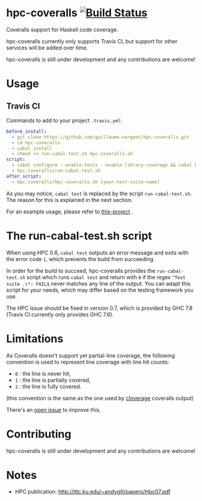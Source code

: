 hpc-coveralls [![Build Status](https://travis-ci.org/guillaume-nargeot/hpc-coveralls.png?branch=master)](https://travis-ci.org/guillaume-nargeot/hpc-coveralls)
=============

Coveralls support for Haskell code coverage.

hpc-coveralls currently only supports Travis CI, but support for other services will be added over time.

hpc-coveralls is still under development and any contributions are welcome!

# Usage

## Travis CI

Commands to add to your project `.travis.yml`:
```yaml
before_install:
  - git clone https://github.com/guillaume-nargeot/hpc-coveralls.git
  - cd hpc-coveralls
  - cabal install
  - chmod +x run-cabal-test.sh hpc-coveralls.sh
script:
  - cabal configure --enable-tests --enable-library-coverage && cabal build
  - hpc-coveralls/run-cabal-test.sh
after_script:
  - hpc-coveralls/hpc-coveralls.sh [your-test-suite-name]
```

As you may notice, `cabal test` is replaced by the script `run-cabal-test.sh`.
The reason for this is explained in the next section.

For an example usage, please refer to [this-project](https://github.com/guillaume-nargeot/project-euler-haskell) .

# The run-cabal-test.sh script

When using HPC 0.6, `cabal test` outputs an error message and exits with the error code `1`, which prevents the build from succeeding.

In order for the build to succeed, hpc-coveralls provides the `run-cabal-test.sh` script which runs `cabal test` and return with `0` if the regex `^Test suite .\*: FAIL$` never matches any line of the output.
You can adapt this script for your needs, which may differ based on the testing framework you use.

The HPC issue should be fixed in version 0.7, which is provided by GHC 7.8 (Travis CI currently only provides GHC 7.6).

# Limitations

As Coveralls doesn't support yet partial-line coverage, the following convention is used to represent line coverage with line hit counts:
- `0` : the line is never hit,
- `1` : the line is partially covered,
- `2` : the line is fully covered.

(this convention is the same as the one used by [cloverage](https://github.com/lshift/cloverage) coveralls output)

There's an [open issue](https://github.com/lemurheavy/coveralls-public/issues/216) to improve this.

# Contributing

hpc-coveralls is still under development and any contributions are welcome!

# Notes

- HPC publication: http://ittc.ku.edu/~andygill/papers/Hpc07.pdf
